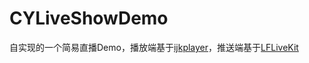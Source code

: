 # CYLiveShowDemo
自实现的一个简易直播Demo，播放端基于[ijkplayer](https://github.com/Bilibili/ijkplayer)，推送端基于[LFLiveKit](https://github.com/LaiFengiOS/LFLiveKit)